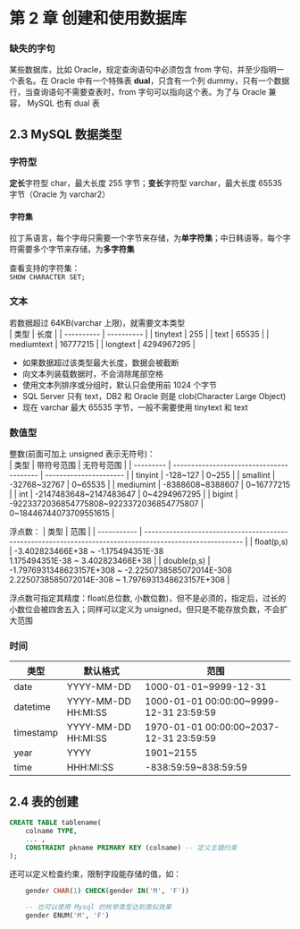 # 第 2 章 创建和使用数据库

### 缺失的字句

某些数据库，比如 Oracle，规定查询语句中必须包含 from 字句，并至少指明一个表名。在 Oracle 中有一个特殊表 **dual**，只含有一个列 dummy，只有一个数据行，当查询语句不需要查表时，from 字句可以指向这个表。为了与 Oracle 兼容， MySQL 也有 dual 表

## 2.3 MySQL 数据类型

### 字符型

**定长**字符型 char，最大长度 255 字节；**变长**字符型 varchar，最大长度 65535 字节（Oracle 为 varchar2）

#### 字符集

拉丁系语言，每个字母只需要一个字节来存储，为**单字符集**；中日韩语等，每个字符需要多个字节来存储，为**多字符集**  

查看支持的字符集：  
`SHOW CHARACTER SET;`

### 文本

若数据超过 64KB(varchar 上限)，就需要文本类型  
| 类型       | 长度       |
| ---------- | ---------- |
| tinytext   | 255        |
| text       | 65535      |
| mediumtext | 16777215   |
| longtext   | 4294967295 |

* 如果数据超过该类型最大长度，数据会被截断
* 向文本列装载数据时，不会消除尾部空格
* 使用文本列排序或分组时，默认只会使用前 1024 个字节
* SQL Server 只有 text，DB2 和 Oracle 则是 clob(Character Large Object)
* 现在 varchar 最大 65535 字节，一般不需要使用 tinytext 和 text

### 数值型

整数(前面可加上 unsigned 表示无符号)：  
| 类型      | 带符号范围                               | 无符号范围             |
| --------- | ---------------------------------------- | ---------------------- |
| tinyint   | -128~127                                 | 0~255                  |
| smallint  | -32768~32767                             | 0~65535                |
| mediumint | -8388608~8388607                         | 0~16777215             |
| int       | -2147483648~2147483647                   | 0~4294967295           |
| bigint    | -9223372036854775808~9223372036854775807 | 0~18446744073709551615 |

浮点数：
| 类型        | 范围                                                                                                      |
| ----------- | --------------------------------------------------------------------------------------------------------- |
| float(p,s)  | -3.402823466E+38 ~ -1.175494351E-38<br/>1.175494351E-38 ~ 3.402823466E+38                                 |
| double(p,s) | -1.7976931348623157E+308 ~ -2.2250738585072014E-308<br/>2.2250738585072014E-308 ~ 1.7976931348623157E+308 |

浮点数可指定其精度：float(总位数, 小数位数)，但不是必须的，指定后，过长的小数位会被四舍五入；同样可以定义为 unsigned，但只是不能存放负数，不会扩大范围

### 时间

| 类型      | 默认格式            | 范围                                    |
| --------- | ------------------- | --------------------------------------- |
| date      | YYYY-MM-DD          | 1000-01-01~9999-12-31                   |
| datetime  | YYYY-MM-DD HH:MI:SS | 1000-01-01 00:00:00~9999-12-31 23:59:59 |
| timestamp | YYYY-MM-DD HH:MI:SS | 1970-01-01 00:00:00~2037-12-31 23:59:59 |
| year      | YYYY                | 1901~2155                               |
| time      | HHH:MI:SS           | -838:59:59~838:59:59                    |

## 2.4 表的创建

```sql
CREATE TABLE tablename( 
    colname TYPE, 
    ... ,
    CONSTRAINT pkname PRIMARY KEY (colname) -- 定义主键约束
);
```

还可以定义检查约束，限制字段能存储的值，如：
```sql
    gender CHAR(1) CHECK(gender IN('M', 'F'))

    -- 也可以使用 Mysql 的枚举类型达到类似效果
    gender ENUM('M', 'F')
```